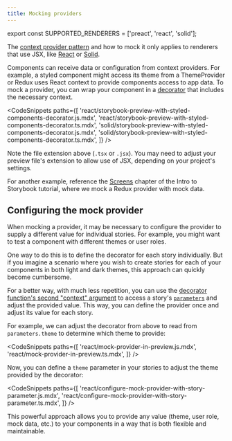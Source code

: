 ```yaml
---
title: Mocking providers
---
```


export const SUPPORTED_RENDERERS = ['preact', 'react', 'solid'];

<If notRenderer={SUPPORTED_RENDERERS}>

<Callout variant="info">

The [context provider pattern](https://react.dev/learn/passing-data-deeply-with-context) and how to mock it only applies to renderers that use JSX, like [React](?renderer=react) or [Solid](?renderer=solid).

</Callout>

<!-- End non-supported renderers -->

</If>

<If renderer={SUPPORTED_RENDERERS}>

Components can receive data or configuration from context providers. For example, a styled component might access its theme from a ThemeProvider or Redux uses React context to provide components access to app data. To mock a provider, you can wrap your component in a [decorator](./decorators.md) that includes the necessary context.

<!-- prettier-ignore-start -->

<CodeSnippets
  paths={[
    'react/storybook-preview-with-styled-components-decorator.js.mdx',
    'react/storybook-preview-with-styled-components-decorator.ts.mdx',
    'solid/storybook-preview-with-styled-components-decorator.js.mdx',
    'solid/storybook-preview-with-styled-components-decorator.ts.mdx',
  ]}
/>

<!-- prettier-ignore-end -->

<Callout variant="warning">

Note the file extension above (`.tsx` or `.jsx`). You may need to adjust your preview file's extension to allow use of JSX, depending on your project's settings.

</Callout>

<If renderer="react">

<Callout variant="info" icon="💡">

For another example, reference the [Screens](https://storybook.js.org/tutorials/intro-to-storybook/react/en/screen/) chapter of the Intro to Storybook tutorial, where we mock a Redux provider with mock data.

</Callout>

</If>

## Configuring the mock provider

When mocking a provider, it may be necessary to configure the provider to supply a different value for individual stories. For example, you might want to test a component with different themes or user roles.

One way to do this is to define the decorator for each story individually. But if you imagine a scenario where you wish to create stories for each of your components in both light and dark themes, this approach can quickly become cumbersome.

For a better way, with much less repetition, you can use the [decorator function's second "context" argument](./decorators.md#context-for-mocking) to access a story's [`parameters`](./parameters.md) and adjust the provided value. This way, you can define the provider once and adjust its value for each story.

For example, we can adjust the decorator from above to read from `parameters.theme` to determine which theme to provide:

<!-- prettier-ignore-start -->

<CodeSnippets
  paths={[
    'react/mock-provider-in-preview.js.mdx',
    'react/mock-provider-in-preview.ts.mdx',
  ]}
/>

<!-- prettier-ignore-end -->

Now, you can define a `theme` parameter in your stories to adjust the theme provided by the decorator:

<!-- prettier-ignore-start -->

<CodeSnippets
  paths={[
    'react/configure-mock-provider-with-story-parameter.js.mdx',
    'react/configure-mock-provider-with-story-parameter.ts.mdx',
  ]}
/>

<!-- prettier-ignore-end -->

This powerful approach allows you to provide any value (theme, user role, mock data, etc.) to your components in a way that is both flexible and maintainable.

</If>
